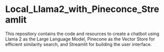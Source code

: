 # Local_Llama2_with_Pineconce_Streamlit
This repository contains the code and resources to create a chatbot using Llama 2 as the Large Language Model, Pinecone as the Vector Store for efficient similarity search, and Streamlit for building the user interface.
